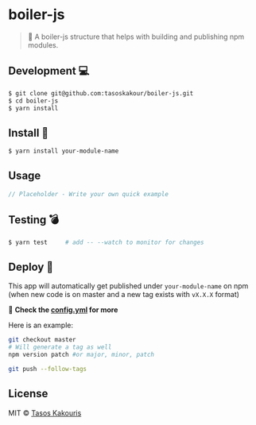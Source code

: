 # boiler-js

> 🥗 A boiler-js structure that helps with building and publishing npm modules.

## Development :computer:
```bash
$ git clone git@github.com:tasoskakour/boiler-js.git
$ cd boiler-js
$ yarn install
```

## Install :hammer:
```bash
$ yarn install your-module-name
```

## Usage
```javascript
// Placeholder - Write your own quick example
```

## Testing :bomb:
```bash
$ yarn test     # add -- --watch to monitor for changes
```

## Deploy :ship:
This app will automatically get published under `your-module-name` on npm (when new code is on master and a new tag exists with `vX.X.X` format)

:rotating_light: **Check the [config.yml](./.circleci/config.yml) for more**

Here is an example:

```bash
git checkout master
# Will generate a tag as well
npm version patch #or major, minor, patch

git push --follow-tags
```

## License
MIT © [Tasos Kakouris](https://tasoskakour.me)